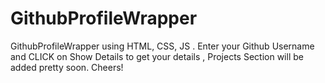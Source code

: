 # GithubProfileWrapper
GithubProfileWrapper using HTML, CSS, JS . 
Enter your Github Username and CLICK on Show Details to get your details , 
Projects Section will be added pretty soon. 
Cheers!
